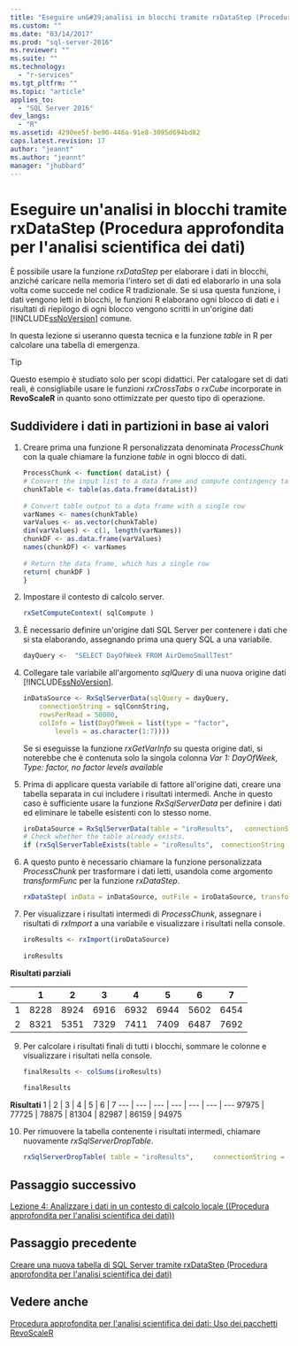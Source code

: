 ```yaml
---
title: "Eseguire un&#39;analisi in blocchi tramite rxDataStep (Procedura approfondita per l&#39;analisi scientifica dei dati) | Microsoft Docs"
ms.custom: ""
ms.date: "03/14/2017"
ms.prod: "sql-server-2016"
ms.reviewer: ""
ms.suite: ""
ms.technology: 
  - "r-services"
ms.tgt_pltfrm: ""
ms.topic: "article"
applies_to: 
  - "SQL Server 2016"
dev_langs: 
  - "R"
ms.assetid: 4290ee5f-be90-446a-91e8-3095d694bd82
caps.latest.revision: 17
author: "jeannt"
ms.author: "jeannt"
manager: "jhubbard"
---
```

# Eseguire un&#39;analisi in blocchi tramite rxDataStep (Procedura approfondita per l&#39;analisi scientifica dei dati)
È possibile usare la funzione *rxDataStep* per elaborare i dati in blocchi, anziché caricare nella memoria l'intero set di dati ed elaborarlo in una sola volta come succede nel codice R tradizionale. Se si usa questa funzione, i dati vengono letti in blocchi, le funzioni R elaborano ogni blocco di dati e i risultati di riepilogo di ogni blocco vengono scritti in un'origine dati [!INCLUDE[ssNoVersion](../../includes/ssnoversion-md.md)] comune.  
  
In questa lezione si useranno questa tecnica e la funzione *table* in R per calcolare una tabella di emergenza.  
  
> [!TIP]  
> Questo esempio è studiato solo per scopi didattici. Per catalogare set di dati reali, è consigliabile usare le funzioni *rxCrossTabs* o *rxCube* incorporate in **RevoScaleR** in quanto sono ottimizzate per questo tipo di operazione.  
  
## Suddividere i dati in partizioni in base ai valori  
  
1.  Creare prima una funzione R personalizzata denominata *ProcessChunk* con la quale chiamare la funzione *table* in ogni blocco di dati.  
  
    ```R  
    ProcessChunk <- function( dataList) {      
    # Convert the input list to a data frame and compute contingency table      
    chunkTable <- table(as.data.frame(dataList))   
  
    # Convert table output to a data frame with a single row      
    varNames <- names(chunkTable)     
    varValues <- as.vector(chunkTable)        
    dim(varValues) <- c(1, length(varNames))      
    chunkDF <- as.data.frame(varValues)       
    names(chunkDF) <- varNames   
  
    # Return the data frame, which has a single row   
    return( chunkDF )   
    }    
    ```  
 
  
2.  Impostare il contesto di calcolo server.  
  
    ```R  
    rxSetComputeContext( sqlCompute )   
    ```  
  
3.  È necessario definire un'origine dati SQL Server per contenere i dati che si sta elaborando, assegnando prima una query SQL a una variabile.   
  
    ```R  
    dayQuery <-  "SELECT DayOfWeek FROM AirDemoSmallTest"   
    ```  

4.  Collegare tale variabile all'argomento *sqlQuery* di una nuova origine dati [!INCLUDE[ssNoVersion](../../includes/ssnoversion-md.md)].  
  
    ```R  
    inDataSource <- RxSqlServerData(sqlQuery = dayQuery,  
        connectionString = sqlConnString,    
        rowsPerRead = 50000,      
        colInfo = list(DayOfWeek = list(type = "factor",   
            levels = as.character(1:7))))    
    ```  
     Se si eseguisse la funzione *rxGetVarInfo* su questa origine dati, si noterebbe che è contenuta solo la singola colonna *Var 1: DayOfWeek, Type: factor, no factor levels available*
     
5.  Prima di applicare questa variabile di fattore all'origine dati, creare una tabella separata in cui includere i risultati intermedi. Anche in questo caso è sufficiente usare la funzione *RxSqlServerData* per definire i dati ed eliminare le tabelle esistenti con lo stesso nome.   
  
    ```R  
    iroDataSource = RxSqlServerData(table = "iroResults",   connectionString = sqlConnString)   
    # Check whether the table already exists.  
    if (rxSqlServerTableExists(table = "iroResults",  connectionString = sqlConnString))  { rxSqlServerDropTable( table = "iroResults", connectionString = sqlConnString) }   
    ```  
  
7.  A questo punto è necessario chiamare la funzione personalizzata *ProcessChunk* per trasformare i dati letti, usandola come argomento *transformFunc* per la funzione *rxDataStep*.  
  
    ```R  
    rxDataStep( inData = inDataSource, outFile = iroDataSource, transformFunc = ProcessChunk, overwrite = TRUE)   
    ```  
  
8.  Per visualizzare i risultati intermedi di *ProcessChunk*, assegnare i risultati di *rxImport* a una variabile e visualizzare i risultati nella console.  
  
    ```R  
    iroResults <- rxImport(iroDataSource)   
  
    iroResults   
    ```  

**Risultati parziali**

|      |    1  |   2   |  3   |  4   |  5  |   6   |  7 |
| --- | ---  | --- | ---  |  ---  | ---  | ---  | --- |
| 1 | 8228 | 8924 | 6916 | 6932 | 6944 | 5602 | 6454 |
| 2  | 8321  | 5351 | 7329 | 7411 | 7409 | 6487 | 7692 |
  
9. Per calcolare i risultati finali di tutti i blocchi, sommare le colonne e visualizzare i risultati nella console.  
  
    ```R  
    finalResults <- colSums(iroResults)   
  
    finalResults   
    ```  
 **Risultati**
  1  |   2  |   3  |   4  |   5  |   6  |   7
---  |   ---  |   ---  |   ---  |   ---  |   ---  |   ---
97975 | 77725 | 78875 | 81304 | 82987 | 86159 | 94975 
  
10. Per rimuovere la tabella contenente i risultati intermedi, chiamare nuovamente *rxSqlServerDropTable*.  
  
    ```R  
    rxSqlServerDropTable( table = "iroResults",     connectionString = sqlConnString)    
    ```  
  
## Passaggio successivo  
[Lezione 4: Analizzare i dati in un contesto di calcolo locale &#40;(Procedura approfondita per l'analisi scientifica dei dati)&#41;](../../advanced-analytics/r-services/lesson-4-analyze-data-in-local-compute-context-data-science-deep-dive.md)  
  
## Passaggio precedente  
[Creare una nuova tabella di SQL Server tramite rxDataStep &#40;Procedura approfondita per l'analisi scientifica dei dati&#41;](../../advanced-analytics/r-services/create-new-sql-server-table-using-rxdatastep-data-science-deep-dive.md)  
  
## Vedere anche  
[Procedura approfondita per l'analisi scientifica dei dati: Uso dei pacchetti RevoScaleR](../../advanced-analytics/r-services/data-science-deep-dive-using-the-revoscaler-packages.md)  
  
  
  

